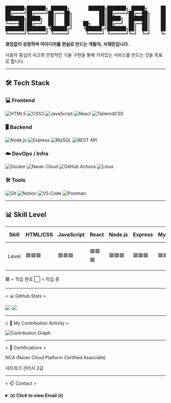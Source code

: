 <div align="center">
<pre>
███████╗███████╗ ██████╗       ██████╗███████╗ █████╗     ███╗   ███╗██╗███╗   ██╗
██╔════╝██╔════╝██╔═══██╗          ██║██╔════╝██╔══██╗    ████╗ ████║██║████╗  ██║
███████╗█████╗  ██║   ██║          ██║█████╗  ███████║    ██╔████╔██║██║██╔██╗ ██║
╚════██║██╔══╝  ██║   ██║    ██╗   ██║██╔══╝  ██╔══██║    ██║╚██╔╝██║██║██║╚██╗██║
███████║███████╗╚██████╔╝    ╚██████╔╝███████╗██║  ██║    ██║ ╚═╝ ██║██║██║ ╚████║
╚══════╝╚══════╝ ╚═════╝      ╚═════╝ ╚══════╝╚═╝  ╚═╝    ╚═╝     ╚═╝╚═╝╚═╝  ╚═══╝
</pre>
</div>

<p>
  <strong>끊임없이 성장하며 아이디어를 현실로 만드는 개발자, 서재민입니다.</strong>
</p>
<p>
  사용자 중심의 사고와 안정적인 기술 구현을 통해 가치있는 서비스를 만드는 것을 목표로 합니다.
</p>

<hr>

## 🛠️ Tech Stack

### 💻 Frontend
![HTML5](https://img.shields.io/badge/HTML5-E34F26?style=for-the-badge&logo=html5&logoColor=white)
![CSS3](https://img.shields.io/badge/CSS3-1572B6?style=for-the-badge&logo=css3&logoColor=white)
![JavaScript](https://img.shields.io/badge/JavaScript-FFD600?style=for-the-badge&logo=javascript&logoColor=black)
![React](https://img.shields.io/badge/React-61DAFB?style=for-the-badge&logo=react&logoColor=black)
![TailwindCSS](https://img.shields.io/badge/TailwindCSS-38B2AC?style=for-the-badge&logo=tailwind-css&logoColor=white)

### 🖥 Backend
![Node.js](https://img.shields.io/badge/Node.js-339933?style=for-the-badge&logo=node.js&logoColor=white)
![Express](https://img.shields.io/badge/Express-000000?style=for-the-badge&logo=express&logoColor=white)
![MySQL](https://img.shields.io/badge/MySQL-4479A1?style=for-the-badge&logo=mysql&logoColor=white)
![REST API](https://img.shields.io/badge/REST_API-005571?style=for-the-badge&logo=swagger&logoColor=white)

### ☁️ DevOps / Infra
![Docker](https://img.shields.io/badge/Docker-2496ED?style=for-the-badge&logo=docker&logoColor=white)
![Naver Cloud](https://img.shields.io/badge/Naver_Cloud-03C75A?style=for-the-badge&logo=naver&logoColor=white)
![GitHub Actions](https://img.shields.io/badge/GitHub_Actions-2088FF?style=for-the-badge&logo=github-actions&logoColor=white)
![Linux](https://img.shields.io/badge/Linux-FCC624?style=for-the-badge&logo=linux&logoColor=black)

### 🛠 Tools
![Git](https://img.shields.io/badge/Git-F05032?style=for-the-badge&logo=git&logoColor=white)
![Notion](https://img.shields.io/badge/Notion-000000?style=for-the-badge&logo=notion&logoColor=white)
![VS Code](https://img.shields.io/badge/VS_Code-007ACC?style=for-the-badge&logo=visual-studio-code&logoColor=white)
![Postman](https://img.shields.io/badge/Postman-FF6C37?style=for-the-badge&logo=postman&logoColor=white)

---

## 📊 Skill Level

| Skill       | HTML/CSS | JavaScript | React | Node.js | Express | MySQL | Docker | Naver Cloud | Git | Postman |
|-------------|----------|------------|-------|---------|---------|-------|--------|-------------|-----|---------|
| Level       | 🟩🟩🟩 | 🟩🟩🟩 | 🟩🟩🟩 | 🟩🟩🟩 | 🟩🟩🟩 | 🟩🟩🟩 | 🟩🟩🟩 | 🟩🟩⬜ | 🟩🟩🟩 | 🟩🟩🟩 |

🟩 = 학습 완료 ⬜ = 학습 중

<hr>

< 📊 GitHub Stats >
<P>
<img src="https://github-readme-stats.vercel.app/api?username=library-min&show_icons=true&theme=tokyonight&hide_border=true&count_private=true" />
<img src="https://github-readme-stats.vercel.app/api/top-langs/?username=library-min&layout=compact&theme=tokyonight&hide_border=true&langs_count=8" />
</p>
<hr>
< 🌿 My Contribution Activity >
<P>
<img src="https://ghchart.rshah.org/2962FF/library-min" alt="Contribution Graph" />
</p>
<hr>
< 📜 Certifications >
<div>

NCA (Naver Cloud Platform Certified Associate)

네트워크 관리사 2급
<hr>
</div>

< 📫 Contact >
<details>
  <summary><strong>✉️ Click to view Email ✉️</strong></summary>
  <br/>
  ⇨ library_mini@outlook.com ⇦
</details>
